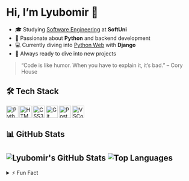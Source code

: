 <!--
  Hi there 👋 Welcome to my GitHub Profile!
-->

# Hi, I’m Lyubomir 👋

- 🎓 Studying [Software Engineering](https://softuni.bg/curriculum) at **SoftUni**  
- 🐍 Passionate about **Python** and backend development
- 💻 Currently diving into [Python Web](https://softuni.bg/modules/139/python-web/1541) with **Django**  
- 🚀 Always ready to dive into new projects  

> “Code is like humor. When you have to explain it, it’s bad.” – Cory House

## 🛠️ Tech Stack
<div>
  <img align="left" alt="Python" width="32px" src="https://cdn.jsdelivr.net/gh/devicons/devicon/icons/python/python-original.svg" />
  <img align="left" alt="HTML5" width="32px" src="https://cdn.jsdelivr.net/gh/devicons/devicon/icons/html5/html5-original.svg" />
  <img align="left" alt="CSS3" width="32px" src="https://cdn.jsdelivr.net/gh/devicons/devicon/icons/css3/css3-original.svg" />
  <img align="left" alt="Git" width="32px" src="https://cdn.jsdelivr.net/gh/devicons/devicon/icons/git/git-original.svg" />
  <img align="left" alt="PostgreSQL" width="32px" src="https://cdn.jsdelivr.net/gh/devicons/devicon/icons/postgresql/postgresql-original.svg" />
  <img align="left" alt="VSCode" width="32px" src="https://cdn.jsdelivr.net/gh/devicons/devicon/icons/vscode/vscode-original.svg" />
</div>
<br clear="both"/>

## 📊 GitHub Stats

![Lyubomir's GitHub Stats](https://github-readme-stats.vercel.app/api?username=georgievl&show_icons=true&theme=default)
![Top Languages](https://github-readme-stats.vercel.app/api/top-langs/?username=georgievl&layout=compact&theme=default)
---

<details>
  <summary>⚡️ Fun Fact</summary>
  I play volleyball! 🏐
</details>
